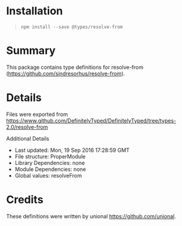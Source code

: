 # Installation
> `npm install --save @types/resolve-from`

# Summary
This package contains type definitions for resolve-from (https://github.com/sindresorhus/resolve-from).

# Details
Files were exported from https://www.github.com/DefinitelyTyped/DefinitelyTyped/tree/types-2.0/resolve-from

Additional Details
 * Last updated: Mon, 19 Sep 2016 17:28:59 GMT
 * File structure: ProperModule
 * Library Dependencies: none
 * Module Dependencies: none
 * Global values: resolveFrom

# Credits
These definitions were written by unional <https://github.com/unional>.
